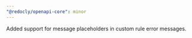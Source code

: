 ```yaml
---
"@redocly/openapi-core": minor
---
```


Added support for message placeholders in custom rule error messages.
